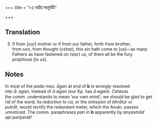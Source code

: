 +++
title = "०३ यदीदं मातुर्यदि"

+++
## Translation
3. If from \[our\] mother or if from our father, forth from brother,  
from son, from thought (*cétas*), this sin hath come to \[us\]—as many  
Fathers as have fastened on (*sac*) us, of them all be the fury  
propitious \[to us\].

## Notes
In most of the *pada*-mss. *ā́gan* at end of **b** is wrongly resolved  
into *ā́: agan*, instead of *ā॰ágan* (our Kp. has *ā॰agan*). *Cétasas*  
the comm. understands to mean 'our own mind'; we should be glad to get  
rid of the word; its reduction to *ca*, or the omission of *bhrā́tur* or  
*putrā́t*, would rectify the redundant meter, which the Anukr. passes  
unnoticed. The comm. paraphrases *pari* in **b** apparently by *anyasmād  
api parijanāt!*

